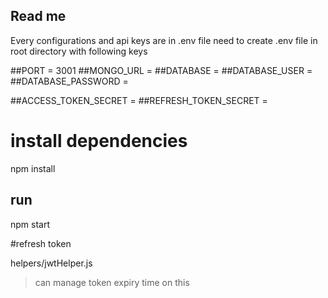 ## Read me

Every configurations and api keys are in .env file
need to create .env file in root directory with following keys

##PORT = 3001
##MONGO_URL = 
##DATABASE = 
##DATABASE_USER = 
##DATABASE_PASSWORD = 

##ACCESS_TOKEN_SECRET = 
##REFRESH_TOKEN_SECRET = 



# install dependencies

npm install

## run

npm start

#refresh token

helpers/jwtHelper.js 

> can manage token expiry time on this 
